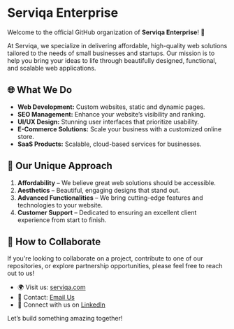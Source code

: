 # Serviqa Enterprise

Welcome to the official GitHub organization of **Serviqa Enterprise**! 🚀

At Serviqa, we specialize in delivering affordable, high-quality web solutions tailored to the needs of small businesses and startups. Our mission is to help you bring your ideas to life through beautifully designed, functional, and scalable web applications.

## 🌐 What We Do

- **Web Development:** Custom websites, static and dynamic pages.
- **SEO Management:** Enhance your website’s visibility and ranking.
- **UI/UX Design:** Stunning user interfaces that prioritize usability.
- **E-Commerce Solutions:** Scale your business with a customized online store.
- **SaaS Products:** Scalable, cloud-based services for businesses.
  
## 🎯 Our Unique Approach

1. **Affordability** – We believe great web solutions should be accessible.
2. **Aesthetics** – Beautiful, engaging designs that stand out.
3. **Advanced Functionalities** – We bring cutting-edge features and technologies to your website.
4. **Customer Support** – Dedicated to ensuring an excellent client experience from start to finish.

## 💼 How to Collaborate

If you're looking to collaborate on a project, contribute to one of our repositories, or explore partnership opportunities, please feel free to reach out to us!

- 🌍 Visit us: [serviqa.com](https://serviqa.com)
- 💬 Contact: [Email Us](mailto:info@serviqa.com)
- 🔗 Connect with us on [LinkedIn](https://www.linkedin.com/company/serviqa)

Let’s build something amazing together!
